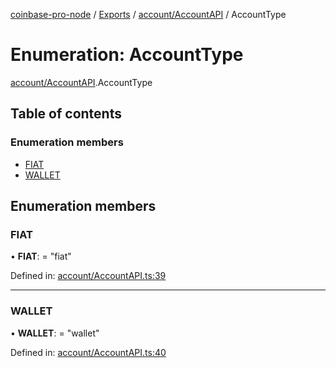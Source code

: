 [coinbase-pro-node](../../README.md) / [Exports](../../modules.md) / [account/AccountAPI](../../modules/account_accountapi.md) / AccountType

# Enumeration: AccountType

[account/AccountAPI](../../modules/account_accountapi.md).AccountType

## Table of contents

### Enumeration members

- [FIAT](accountapi.accounttype.md#fiat)
- [WALLET](accountapi.accounttype.md#wallet)

## Enumeration members

### FIAT

• **FIAT**: = "fiat"

Defined in: [account/AccountAPI.ts:39](https://github.com/bennycode/coinbase-pro-node/blob/bf1bcdd/src/account/AccountAPI.ts#L39)

---

### WALLET

• **WALLET**: = "wallet"

Defined in: [account/AccountAPI.ts:40](https://github.com/bennycode/coinbase-pro-node/blob/bf1bcdd/src/account/AccountAPI.ts#L40)
